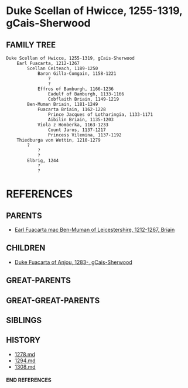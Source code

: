 # Duke Scellan of Hwicce, 1255-1319, gCais-Sherwood

## FAMILY TREE
```
Duke Scellan of Hwicce, 1255-1319, gCais-Sherwood
    Earl Fuacarta, 1212-1267
        Scellan Ceiteach, 1189-1250
            Baron Gilla-Comgain, 1158-1221
                ?
                ?
            Effros of Bamburgh, 1166-1236
                Eadulf of Bamburgh, 1133-1166
                Cobflaith Briain, 1149-1219
        Ben-Muman Briain, 1181-1249
            Fuacarta Briain, 1162-1228
                Prince Jacques of Lotharingia, 1133-1171
                Aibilin Briain, 1135-1203
            Viola z Homberka, 1163-1233
                Count Jaros, 1137-1217
                Princess Vilemina, 1137-1192            
    Thiedburga von Wettin, 1210-1279
        ?
            ?
            ?
        Elbrig, 1244
            ?
            ?
```


# REFERENCES

## PARENTS 
* [Earl Fuacarta mac Ben-Muman of Leicestershire, 1212-1267, Briain](fuacarta_mac_ben-muman_1212.md)

## CHILDREN 
* [Duke Fuacarta of Anjou, 1283-, gCais-Sherwood](fuacarta_1283.md)

## GREAT-PARENTS 

## GREAT-GREAT-PARENTS 
## SIBLINGS

 
## HISTORY
* [1278.md](../h/1278.md)
* [1294.md](../h/1294.md)
* [1308.md](../h/1309.md)

#### END REFERENCES
